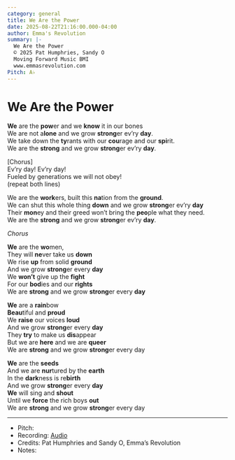 ```yaml
---
category: general
title: We Are the Power
date: 2025-08-22T21:16:00.000-04:00
author: Emma's Revolution
summary: |-
  We Are the Power
  © 2025 Pat Humphries, Sandy O
  Moving Forward Music BMI
  www.emmasrevolution.com
Pitch: A♭
---
```

# We Are the Power

**We** are the **pow**er and we **know** it in our bones\
We are not a**lone** and we grow **strong**er ev’ry **day**.\
We take down the **ty**rants with our **cou**rage and our **spi**rit.\
We are the **strong** and we grow **strong**er ev’ry **day**.  

\[Chorus]\
Ev’ry day! Ev’ry day!\
Fueled by generations we will not obey!\
(repeat both lines)  

We are the **work**ers, built this **na**tion from the **ground**.\
We can shut this whole thing **down** and we grow **strong**er ev’ry **day**\
Their **mon**ey and their greed won’t bring the **peo**ple what they need.  \
We are the **strong** and we grow **strong**er ev’ry **day**. 

*Chorus*  

**We** are the **wo**men,\
They will **ne**ver take us **down**\
We rise **up** from solid **ground**\
And we grow **strong**er every **day**\
We **won’t** give up the **fight**\
For our **bod**ies and our **rights**\
We are **strong** and we grow **strong**er every **day**  

**We** are a **rain**bow\
**Beau**tiful and **proud**\
We **raise** our voices **loud**\
And we grow **strong**er every **day**\
They **try** to make us **dis**appear\
But we are **here** and we are **queer**\
We are **strong** and we grow **strong**er every day  

**We** are the **seeds**\
And we are **nur**tured by the **earth**\
In the **dark**ness is re**birth**\
And we grow **strong**er every **day**\
**We** will sing and **shout**\
Until we **force** the rich boys **out**\
We are **strong** and we grow **strong**er every day  

- - -

* Pitch: 
* Recording: [Audio](https://www.dropbox.com/scl/fi/nu03c5t4k614i9jprht8o/We-Are-the-Power-Emma-s-Revolution.wav?rlkey=qz4p8bi24q5rb6a4uxl2rj995&e=1&st=8dfudfb6&dl=0)
* Credits: Pat Humphries and Sandy O, Emma’s Revolution
* Notes:
